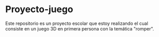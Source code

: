 # Proyecto-juego
Este repositorio es un proyecto escolar que estoy realizando el cual consiste en un juego 3D en primera persona con la temática "romper".
